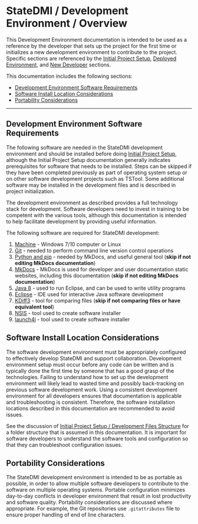 # StateDMI / Development Environment / Overview ##

This Development Environment documentation is intended to be used as a reference by the developer that
sets up the project for the first time or initializes a new development environment to contribute to the project.
Specific sections are referenced by the [Initial Project Setup](../project-init/overview/),
[Deployed Environment](../deployed-env/overview/), and
[New Developer](../dev-new/overview/) sections.

This documentation includes the following sections:

* [Development Environment Software Requirements](#development-environment-software-requirements)
* [Software Install Location Considerations](#software-install-location-considerations)
* [Portability Considerations](#portability-considerations)

-----

## Development Environment Software Requirements ##

The following software are needed in the StateDMI development environment and should be installed before doing [Initial Project Setup](../project-init/overview/),
although the Initial Project Setup documentation generally indicates prerequisites for software that needs to be installed.
Steps can be skipped if they have been completed previously as part of operating system setup or on other software development projects such as TSTool.
Some additional software may be installed in the development files and is described in project initialization.

The development environment as described provides a full technology stack for development.
Software developers need to invest in training to be competent with the various tools,
although this documentation is intended to help facilitate development by providing useful information.

The following software are required for StateDMI development:

1. [Machine](machine) - Windows 7/10 computer or Linux
2. [Git](git) - needed to perform command line version control operations
3. [Python and pip](python) - needed by MkDocs, and useful general tool (**skip if not editing MkDocs documentation**)
4. [MkDocs](mkdocs) - MkDocs is used for developer and user documentation static websites, including this documentation (**skip if not editing MkDocs documentation**)
5. [Java 8](java8) - used to run Eclipse, and can be used to write utility programs
6. [Eclipse](eclipse) - IDE used for interactive Java software development
7. [KDiff3](kdiff3) - tool for comparing files (**skip if not comparing files or have equivalent tool**)
8. [NSIS](nsis) - tool used to create software installer
9. [launch4j](launch4j) - tool used to create software installer

## Software Install Location Considerations ##

The software development environment must be appropriately configured to effectively develop StateDMI and support collaboration.
Development environment setup must occur before any code can be written
and is typically done the first time by someone that has a good grasp of the technologies.
Failing to understand how to set up the development environment will likely lead to wasted time
and possibly back-tracking on previous software development work.
Using a consistent development environment for all developers ensures that documentation is applicable and troubleshooting is consistent.
Therefore, the software installation locations described in this documentation are recommended to avoid issues.

See the discussion of [Initial Project Setup / Development Files Structure](../project-init/overview#development-files-structure)
for a folder structure that is assumed in this documentation.
It is important for software developers to understand the software tools and configuration so that they can troubleshoot configuration issues.

## Portability Considerations ##

The StateDMI development environment is intended to be as portable as possible,
in order to allow multiple software developers to contribute to the software on multiple operating systems.
Portable configuration minimizes day-to-day conflicts in developer environment that result in lost productivity and software quality.
Portability considerations are discussed where appropriate.
For example, the Git repositories use `.gitattributes` file to ensure proper handling of end of line characters.

